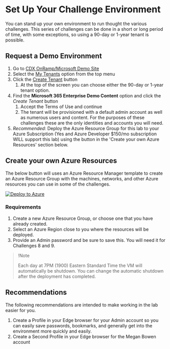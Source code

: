# Set Up Your Challenge Environment
You can stand up your own environment to run thought the various challenges. This series of challenges can be done in a short or long period of time, with some exceptions, so using a 90-day or 1-year tenant is possible.

## Request a Demo Environment
1. Go to [CDX OnRamp/Microsoft Demo Site](https://cdx.transform.microsoft.com)
1. Select the [My Tenants](https://cdx.transform.microsoft.com/my-tenants) option from the top menu
1. Click the [Create Tenant](https://cdx.transform.microsoft.com/my-tenants/create-tenant) button
    1. At the top of the screen you can choose either the 90-day or 1-year tenant option.
1. Find the **Microsoft 365 Enterprise Demo Content** option and click the *Create Tenant* button
    1. Accept the Terms of Use and continue
    1. The tenant will be provisioned with a default admin account as well as numerous users and content.  For the purposes of these challenges these are the only identities and accounts you will need.
1. *Recommended:* Deploy the Azure Resource Group for this lab to your Azure Subscription (Yes and Azure Developer $150/mo subscription WILL support this lab) using the button in the 'Create your own Azure Resources' section below.

## Create your own Azure Resources
The below button will uses an Azure Resource Manager template to create an Azure Resource Group with the machines, networks, and other Azure resources you can use in some of the challenges.

[![Deploy to Azure](https://aka.ms/deploytoazurebutton)](https://portal.azure.com/#create/Microsoft.Template/uri/https%3A%2F%2Fraw.githubusercontent.com%2Fdmcwee%2Fidamlab%2Fmaster%2FSCI%2Fazuredeploy.json)

### Requirements
1. Create a new Azure Resource Group, or choose one that you have already created.
2. Select an Azure Region close to you where the resources will be deployed. 
3. Provide an Admin password and be sure to save this.  You will need it for Challenges 8 and 9.

> !Note
>
> Each day at 7PM (1900) Eastern Standard Time the VM will automatically be shutdown.  You can change the automatic shutdown after the deployment has completed.

## Recommendations
The following recommendations are intended to make working in the lab easier for you.

1. Create a Profile in your Edge browser for your Admin account so you can easily save passwords, bookmarks, and generally get into the environment more quickly and easily.
2. Create a Second Profile in your Edge browser for the Megan Bowen account
